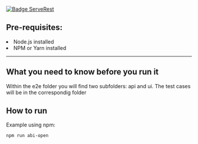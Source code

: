 [![Badge ServeRest](https://img.shields.io/badge/API-ServeRest-green)](https://github.com/ServeRest/ServeRest/)

<h2>Pre-requisites:</h2>
<li>Node.js installed</li>
<li>NPM or Yarn installed</li>
<hr>
<h2>What you need to know before you run it</h2> 
Within the e2e folder you will find two subfolders: api and ui. The test cases will be in the correspondig folder
<h2>How to run</h2>
Example using npm:
  
    
    npm run abi-open
    
    
 
    
    

